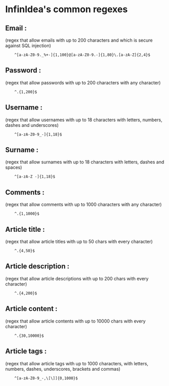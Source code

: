 # InfinIdea's common regexes

## Email :

(regex that allow emails with up to 200 characters and which is secure against SQL injection)

```regex
    ^[a-zA-Z0-9._%+-]{1,100}@[a-zA-Z0-9.-]{1,80}\.[a-zA-Z]{2,4}$
```

## Password :

(regex that allow passwords with up to 200 characters with any character)

```regex
    ^.{1,200}$
```

## Username :

(regex that allow usernames with up to 18 characters with letters, numbers, dashes and underscores)

```regex
    ^[a-zA-Z0-9_-]{1,18}$
```

## Surname :

(regex that allow surnames with up to 18 characters with letters, dashes and spaces)

```regex
    ^[a-zA-Z -]{1,18}$
```

## Comments :

(regex that allow comments with up to 1000 characters with any character)

```regex
    ^.{1,1000}$
```

## Article title :

(regex that allow article titles with up to 50 chars with every character)

```regex
    ^.{4,50}$
```

## Article description :

(regex that allow article descriptions with up to 200 chars with every character)

```regex
    ^.{4,200}$
```

## Article content :

(regex that allow article contents with up to 10000 chars with every character)

```regex
    ^.{30,10000}$
```

## Article tags :

(regex that allow article tags with up to 1000 characters, with letters, numbers, dashes, underscores, brackets and
commas)

```regex
    ^[a-zA-Z0-9_-,\[\]]{0,1000}$
```
